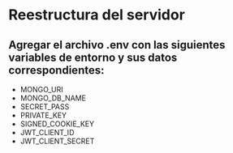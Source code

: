 # Reestructura del servidor

## Agregar el archivo .env con las siguientes variables de entorno y sus datos correspondientes: 
- MONGO_URI
- MONGO_DB_NAME
- SECRET_PASS
- PRIVATE_KEY
- SIGNED_COOKIE_KEY
- JWT_CLIENT_ID
- JWT_CLIENT_SECRET
